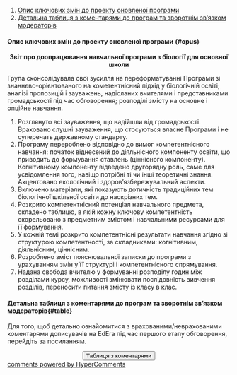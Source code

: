 <div id="hypercomments_widget" class="js-hypercomments-widget invisible"></div>

1. [Опис ключових змін до проекту оновленої програми](#opus)
2. [Детальна таблиця з коментарями до програм та зворотнім зв’язком модераторів](#table)

#### Опис ключових змін  до проекту оновленої  програми {#opus}

<p align="center"><b>Звіт про доопрацювання навчальної програми з біології для основної школи</b></p>

Група сконсолідувала свої зусилля на переформатуванні Програми зі знаннєво-орієнтованого на кометентнісний підхід у біологічній освіті; аналізі пропозицій і зауважень, надісланих вчителями і представниками громадськості  під час обговорення; розподілі змісту на основне і опційне навчання.

1. Розглянуто всі зауваження, що надійшли від громадськості. Враховано слушні зауваження, що стосуються власне Програми і не суперечать державному стандарту.
2. Програму перероблено відповідно до вимог компетентнісного навчання: початок віднесений до діяльнісного компоненту освіти, що приводить до формування ставлень (ціннісного компоненту). Когнітивному компоненту відведено другорядну роль, саме для усвідомлення того, навіщо потрібні ті чи інші теоретичні знання. Акцентовано екологічний і здоров’язбережувальний аспекти.
3. Включено матеріали, які показують дотичність традиційних тем біологічної шкільної освіти до наскрізних тем.
4. Розкрито компетентнісний потенціал навчального предмета, складено таблицю, в якій кожну ключову компетентність скорельовано з предметним змістом і навчальними ресурсами для її формування.
5. У кожній темі розкрито компетентнісні результати навчання згідно зі структурою компетентності, за складниками: когнітивним, діяльнісним, ціннісним.
6. Розроблено зміст пояснювальної записки до програми з урахуванням змін у її структурі і компетентнісного спрямування.
7. Надана свобода вчителю у формуванні розподілу годин між розділами курсу, можливості змінювати послідовність вивчення розділів, переносити питання змісту із класу в клас.

#### Детальна таблиця з коментарями до програм та зворотнім зв’язком модераторів{#table}

Для того, щоб детально ознайомитися з врахованими/неврахованими коментарями дописувачів на EdEra під час першого етапу обговорення, перейдіть за посиланням. 
<br>

<center><a href="https://drive.google.com/file/d/0B2LCoyWVMpMSdHBPQ1Y2ME55NHM/view?usp=sharing" target="_blank"><button type="button" class="btn btn-primary" aria-haspopup="true" aria-expanded="false">Таблиця з коментарями</button></a></center>

<div class="js-hypercomments-container">
    <a href="http://hypercomments.com" class="hc-link" title="comments widget">comments powered by HyperComments</a>
</div>